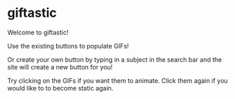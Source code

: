 # giftastic

Welcome to giftastic!

Use the existing buttons to populate GIFs!

Or create your own button by typing in a subject in the search bar and the site will create a new button for you!

Try clicking on the GIFs if you want them to animate. Click them again if you would like to to become static again.
